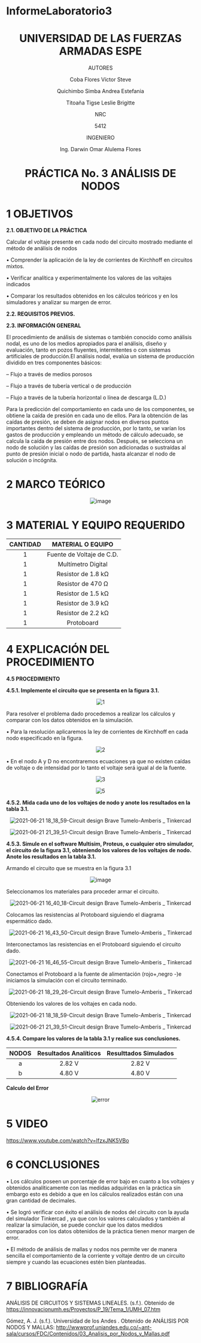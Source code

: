 # InformeLaboratorio3

<div align="center">

# UNIVERSIDAD DE LAS FUERZAS ARMADAS ESPE

AUTORES

Coba Flores Víctor Steve

Quichimbo Simba Andrea Estefania

Titoaña Tigse Leslie Brigitte

NRC
  
5412

INGENIERO

Ing. Darwin Omar Alulema Flores

# PRÁCTICA No. 3 ANÁLISIS DE NODOS
  
</div>

# 1 OBJETIVOS

**2.1. OBJETIVO DE LA PRÁCTICA**

Calcular el voltaje presente en cada nodo del circuito mostrado mediante el método de análisis de nodos

•	Comprender la aplicación de la ley de corrientes de Kirchhoff en circuitos mixtos.

•	Verificar analítica y experimentalmente los valores de las voltajes indicados

•	Comparar los resultados obtenidos en los cálculos teóricos y en los simuladores y analizar su margen de error.


**2.2. REQUISITOS PREVIOS.**


**2.3. INFORMACIÓN GENERAL**

El procedimiento de análisis de sistemas o también conocido como análisis nodal, es uno de los medios apropiados para el análisis, diseño y evaluación, tanto en pozos fluyentes, intermitentes o con sistemas artificiales de producción.El análisis nodal, evalúa un sistema de producción dividido en tres componentes básicos:

– Flujo a través de medios porosos

– Flujo a través de tubería vertical o de producción

– Flujo a través de la tubería horizontal o línea de descarga (L.D.)

Para la predicción del comportamiento en cada uno de los componentes, se obtiene la caída de presión en cada uno de ellos. Para la obtención de las caídas de presión, se deben de asignar nodos en diversos puntos importantes dentro del sistema de producción, por lo tanto, se varían los gastos de producción y empleando un método de cálculo adecuado, se calcula la caída de presión entre dos nodos. Después, se selecciona un nodo de solución y las caídas de presión son adicionadas o sustraídas al punto de presión inicial o nodo de partida, hasta alcanzar el nodo de solución o incógnita.

# 2 MARCO TEÓRICO

<div align="center">

![image](https://user-images.githubusercontent.com/84430867/122862254-75775d00-d2e6-11eb-8508-ed830bcf1ca1.png)

</div>

# 3 MATERIAL Y EQUIPO REQUERIDO

<div align="center">
     
|**CANTIDAD**|**MATERIAL O EQUIPO** |
|    :---:   |       :---:          | 
|      1     | Fuente de Voltaje de C.D. |
|      1     | Multímetro Digital |
|      1     | Resistor de 1.8 kΩ |
|      1     | Resistor de 470 Ω  |
|      1     | Resistor de 1.5 kΩ |
|      1     | Resistor de 3.9 kΩ |
|      1     | Resistor de 2.2 kΩ |
|      1     | Protoboard |

</div>

# 4 EXPLICACIÓN DEL PROCEDIMIENTO

**4.5 PROCEDIMIENTO**

**4.5.1. Implemente el circuito que se presenta en la figura 3.1.**

<div align="center">

![1](https://user-images.githubusercontent.com/84587172/122854865-f7ad5480-d2d9-11eb-9fa6-4757ef343050.png)

</div>

Para resolver el problema dado procedemos a realizar los cálculos y comparar con los datos obtenidos en la simulación.

•	Para la resolución aplicaremos la ley de corrientes de Kirchhoff  en cada nodo especificado en la figura.

<div align="center">

![2](https://user-images.githubusercontent.com/84587172/122855019-2e836a80-d2da-11eb-8af5-97d9531fcf02.png)

</div>
  
•	En el nodo A y D no encontraremos ecuaciones ya que no existen caídas de voltaje o de intensidad por lo tanto el voltaje será igual al de la fuente.

<div align="center">

![3](https://user-images.githubusercontent.com/84587172/122855089-4f4bc000-d2da-11eb-85bf-20e12f40ada2.png)

![5](https://user-images.githubusercontent.com/84587172/122856339-3e9c4980-d2dc-11eb-8f6a-bda6abc9312c.png)
  
</div>
  
**4.5.2. Mida cada uno de los voltajes de nodo y anote los resultados en la tabla 3.1.**

<div align="center">
  
![2021-06-21 18_18_59-Circuit design Brave Tumelo-Amberis _ Tinkercad](https://user-images.githubusercontent.com/84587293/122840177-371a7780-d2bf-11eb-9fa1-0acc3bc5813f.png)

![2021-06-21 21_39_51-Circuit design Brave Tumelo-Amberis _ Tinkercad](https://user-images.githubusercontent.com/84587293/122854393-49a1aa80-d2d9-11eb-9f07-8f25fad1bfa5.png)

</div>

**4.5.3. Simule en el software Multisim, Proteus, o cualquier otro simulador, el circuito
de la figura 3.1, obteniendo los valores de los voltajes de nodo. Anote los resultados en
la tabla 3.1.**

Armando el circuito que se muestra en la figura 3.1

<div align="center">
  
![image](https://user-images.githubusercontent.com/84587293/122840013-d68b3a80-d2be-11eb-985c-d3563a7f6b25.png)
  
</div>

Seleccionamos los materiales para proceder armar el circuito.

<div align="center">
  
![2021-06-21 16_40_18-Circuit design Brave Tumelo-Amberis _ Tinkercad](https://user-images.githubusercontent.com/84587293/122840085-08040600-d2bf-11eb-9b59-84b61b0f7102.png)

</div>

Colocamos las resistencias al Protoboard siguiendo el diagrama espermático dado.

<div align="center">
  
![2021-06-21 16_43_50-Circuit design Brave Tumelo-Amberis _ Tinkercad](https://user-images.githubusercontent.com/84587293/122840095-0f2b1400-d2bf-11eb-8fb4-1ee9e10110a5.png)

</div>

Interconectamos las resistencias en el Protoboard siguiendo el circuito dado.

<div align="center">
  
![2021-06-21 16_46_55-Circuit design Brave Tumelo-Amberis _ Tinkercad](https://user-images.githubusercontent.com/84587293/122840110-16eab880-d2bf-11eb-8078-06d86939c66f.png)

</div>

Conectamos el Protoboard a la fuente de alimentación (rojo+,negro -)e iniciamos la simulación con el circuito terminado.

<div align="center">
  
![2021-06-21 18_29_26-Circuit design Brave Tumelo-Amberis _ Tinkercad](https://user-images.githubusercontent.com/84587293/122840131-210cb700-d2bf-11eb-81fc-e5090cc90556.png)

</div>

Obteniendo los valores de los voltajes en cada nodo.

<div align="center">
  
![2021-06-21 18_18_59-Circuit design Brave Tumelo-Amberis _ Tinkercad](https://user-images.githubusercontent.com/84587293/122840177-371a7780-d2bf-11eb-9fa1-0acc3bc5813f.png)

![2021-06-21 21_39_51-Circuit design Brave Tumelo-Amberis _ Tinkercad](https://user-images.githubusercontent.com/84587293/122854393-49a1aa80-d2d9-11eb-9f07-8f25fad1bfa5.png)

</div>

**4.5.4. Compare los valores de la tabla 3.1 y realice sus conclusiones.**

<div align="center">

|  **NODOS** | **Resultados Analíticos** | **Resulttados Simulados** |     
|    :---:   |           :---:           |         :---:             |
|     a      |           2.82 V          |           2.82 V          |
|     b      |           4.80 V          |           4.80 V          |

</div>

**Calculo del Error**

<div align="center">
  
![error](https://user-images.githubusercontent.com/84587172/122856641-bcf8eb80-d2dc-11eb-814f-83503596e093.png)

</div>

# 5 VIDEO 

https://www.youtube.com/watch?v=IfzxJNK5VBo

# 6 CONCLUSIONES 

•	Los cálculos poseen un porcentaje de error bajo en cuanto a los voltajes y obtenidos analíticamente con las medidas adquiridas en la práctica sin embargo esto es debido a que en los cálculos realizados están con una  gran cantidad de decimales.

•	Se logró verificar con éxito el análisis de nodos  del circuito con la ayuda del simulador Tinkercad , ya que con los valores calculados y también al realizar la simulación, se puede concluir que los datos medidos comparados con los datos obtenidos de la práctica tienen menor margen de error.

•	El método de análisis de mallas y nodos nos permite ver de manera sencilla el comportamiento de la corriente y voltaje dentro de un circuito siempre y cuando las ecuaciones estén bien planteadas.

# 7 BIBLIOGRAFÍA

ANÁLISIS DE CIRCUITOS Y SISTEMAS LINEALES. (s.f.). Obtenido de https://innovacionumh.es/Proyectos/P_19/Tema_1/UMH_07.htm

Gómez, A. J. (s.f.). Universidad de los Andes . Obtenido de ANÁLISIS POR NODOS Y MALLAS: http://wwwprof.uniandes.edu.co/~ant-sala/cursos/FDC/Contenidos/03_Analisis_por_Nodos_y_Mallas.pdf


